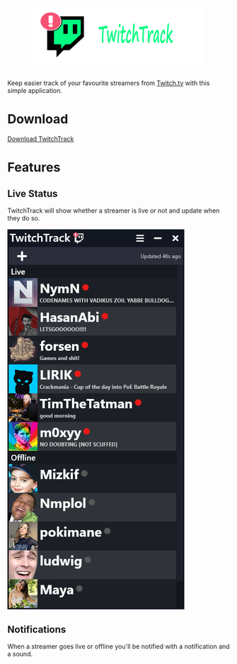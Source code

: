 # <p align="center"><img src="https://github.com/ChristopherK95/StreamTrack/blob/master/TwitchTrackRdmeLogo.png?raw=true" alt="TwitchTrack" /></p>
Keep easier track of your favourite streamers from <a href="twitch.tv">Twitch.tv</a> with this simple application.
# Download
<a href="https://github.com/ChristopherK95/StreamTrack/releases/tag/1.0.0/Setup.exe">Download TwitchTrack</a>
# Features
## Live Status
TwitchTrack will show whether a streamer is live or not and update when they do so.
<br>
<br>
![Alt text](https://github.com/ChristopherK95/StreamTrack/blob/master/TwitchTrackShowcase.png?raw=true)
## Notifications
When a streamer goes live or offline you'll be notified with a notification and a sound.
